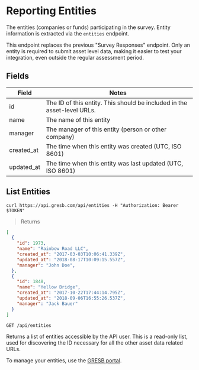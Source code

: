 # Reporting Entities

The entities (companies or funds) participating in the survey. Entity information is extracted via the `entities` endpoint.

<aside class="warning">
  This endpoint replaces the previous "Survey Responses" endpoint. Only an
  entity is required to submit asset level data, making it easier to test your
  integration, even outside the regular assessment period.
</aside>

## Fields

| Field | Notes                                                                |
|-------|----------------------------------------------------------------------|
| id | The ID of this entity. This should be included in the asset-level URLs. |
| name | The name of this entity |
| manager | The manager of this entity (person or other company) |
| created_at | The time when this entity was created (UTC, ISO 8601) |
| updated_at | The time when this entity was last updated (UTC, ISO 8601) |

## List Entities

```shell
curl https://api.gresb.com/api/entities -H "Authorization: Bearer $TOKEN"
```

> Returns

```json
[
  {
    "id": 1973,
    "name": "Rainbow Road LLC",
    "created_at": "2017-03-03T10:06:41.339Z",
    "updated_at": "2018-08-17T10:09:15.557Z",
    "manager": "John Doe",
  },
  {
    "id": 1848,
    "name": "Yellow Bridge",
    "created_at": "2017-10-22T17:44:14.795Z",
    "updated_at": "2018-09-06T16:55:26.537Z",
    "manager": "Jack Bauer"
  }
]
```

`GET /api/entities`

Returns a list of entities accessible by the API user. This is a read-only list,
used for discovering the ID necessary for all the other asset data related URLs.

To manage your entities, use the [GRESB portal](https://portal.gresb.com/).

